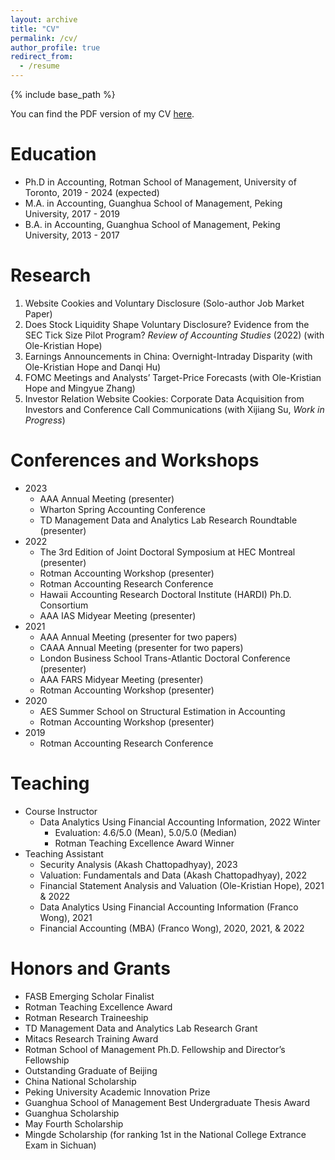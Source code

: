 ```yaml
---
layout: archive
title: "CV"
permalink: /cv/
author_profile: true
redirect_from:
  - /resume
---
```


{% include base_path %}

You can find the PDF version of my CV [here](https://github.com/jliu-ut/CV/blob/main/CV.pdf).

Education
======
* Ph.D in Accounting, Rotman School of Management, University of Toronto, 2019 - 2024 (expected)
* M.A. in Accounting, Guanghua School of Management, Peking University, 2017 - 2019
* B.A. in Accounting, Guanghua School of Management, Peking University, 2013 - 2017

Research
======
1. Website Cookies and Voluntary Disclosure (Solo-author Job Market Paper)
2. Does Stock Liquidity Shape Voluntary Disclosure? Evidence from the SEC Tick Size Pilot Program? _Review of Accounting Studies_ (2022) (with Ole-Kristian Hope)
3. Earnings Announcements in China: Overnight-Intraday Disparity (with Ole-Kristian Hope and Danqi Hu)
4. FOMC Meetings and Analysts’ Target-Price Forecasts (with Ole-Kristian Hope and Mingyue Zhang)
5. Investor Relation Website Cookies: Corporate Data Acquisition from Investors and Conference Call Communications (with Xijiang Su, _Work in Progress_)
   
Conferences and Workshops
======
* 2023
  * AAA Annual Meeting (presenter)
  * Wharton Spring Accounting Conference
  * TD Management Data and Analytics Lab Research Roundtable (presenter)
* 2022
  * The 3rd Edition of Joint Doctoral Symposium at HEC Montreal (presenter)
  * Rotman Accounting Workshop (presenter)
  * Rotman Accounting Research Conference
  * Hawaii Accounting Research Doctoral Institute (HARDI) Ph.D. Consortium
  * AAA IAS Midyear Meeting (presenter)
* 2021
  * AAA Annual Meeting (presenter for two papers)
  * CAAA Annual Meeting (presenter for two papers)
  * London Business School Trans-Atlantic Doctoral Conference (presenter)
  * AAA FARS Midyear Meeting (presenter)
  * Rotman Accounting Workshop (presenter)
* 2020
  * AES Summer School on Structural Estimation in Accounting
  * Rotman Accounting Workshop (presenter)
* 2019
  * Rotman Accounting Research Conference


Teaching
======
* Course Instructor
  * Data Analytics Using Financial Accounting Information, 2022 Winter
    * Evaluation: 4.6/5.0 (Mean), 5.0/5.0 (Median)
    * Rotman Teaching Excellence Award Winner
* Teaching Assistant
  * Security Analysis (Akash Chattopadhyay), 2023
  * Valuation: Fundamentals and Data (Akash Chattopadhyay), 2022
  * Financial Statement Analysis and Valuation (Ole-Kristian Hope), 2021 & 2022
  * Data Analytics Using Financial Accounting Information (Franco Wong), 2021
  * Financial Accounting (MBA) (Franco Wong), 2020, 2021, & 2022


Honors and Grants
======
* FASB Emerging Scholar Finalist
* Rotman Teaching Excellence Award
* Rotman Research Traineeship
* TD Management Data and Analytics Lab Research Grant
* Mitacs Research Training Award
* Rotman School of Management Ph.D. Fellowship and Director’s Fellowship
* Outstanding Graduate of Beijing
* China National Scholarship
* Peking University Academic Innovation Prize
* Guanghua School of Management Best Undergraduate Thesis Award
* Guanghua Scholarship
* May Fourth Scholarship
* Mingde Scholarship (for ranking 1st in the National College Extrance Exam in Sichuan)
  

